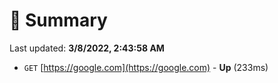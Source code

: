 # 📖 Summary
Last updated: **3/8/2022, 2:43:58 AM**

- `GET` [https://google.com](https://google.com) - **Up** (233ms)

